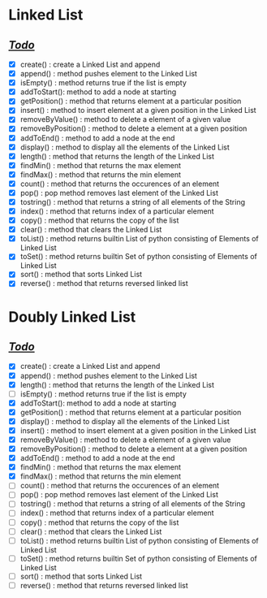 # **Linked List**
## <u>*Todo*</u>

- [x] create() : create a Linked List and append
- [x] append() : method pushes element to the Linked List
- [x] isEmpty() : method returns true if the list is empty
- [x] addToStart(): method to add a node at starting
- [x] getPosition() : method that returns element at a particular position
- [x] insert() : method to insert element at a given position in the Linked List
- [x] removeByValue() : method to delete a element of a given value
- [x] removeByPosition() : method to delete a element at a given position
- [x] addToEnd() : method to add a node at the end
- [x] display() : method to display all the elements of the Linked List
- [x] length() : method that returns the length of the Linked List
- [x] findMin() : method that returns the max element
- [x] findMax() : method that returns the min element
- [x] count() : method that returns the occurences of an element
- [x] pop() : pop method removes last element of the Linked List
- [x] tostring() : method that returns a string of all elements of the String
- [x] index() : method that returns index of a particular element
- [x] copy() : method that returns the copy of the list
- [x] clear() : method that clears the Linked List
- [x] toList() : method returns builtin List of python consisting of Elements of Linked List
- [x] toSet() : method returns builtin Set of python consisting of Elements of Linked List
- [x] sort() : method that sorts Linked List
- [x] reverse() : method that returns reversed linked list

<!-- To DO 
    Check time complexity and space complexity
    Check for null values

    Application of Polynomial ADT (singly linkd list)
 -->

 # **Doubly Linked List**
## <u>*Todo*</u>

- [x] create() : create a Linked List and append
- [x] append() : method pushes element to the Linked List
- [x] length() : method that returns the length of the Linked List
- [ ] isEmpty() : method returns true if the list is empty
- [x] addToStart(): method to add a node at starting
- [x] getPosition() : method that returns element at a particular position
- [x] display() : method to display all the elements of the Linked List
- [x] insert() : method to insert element at a given position in the Linked List
- [x] removeByValue() : method to delete a element of a given value
- [x] removeByPosition() : method to delete a element at a given position
- [x] addToEnd() : method to add a node at the end
- [x] findMin() : method that returns the max element
- [x] findMax() : method that returns the min element
- [ ] count() : method that returns the occurences of an element
- [ ] pop() : pop method removes last element of the Linked List
- [ ] tostring() : method that returns a string of all elements of the String
- [ ] index() : method that returns index of a particular element
- [ ] copy() : method that returns the copy of the list
- [ ] clear() : method that clears the Linked List
- [ ] toList() : method returns builtin List of python consisting of Elements of Linked List
- [ ] toSet() : method returns builtin Set of python consisting of Elements of Linked List
- [ ] sort() : method that sorts Linked List
- [ ] reverse() : method that returns reversed linked list 